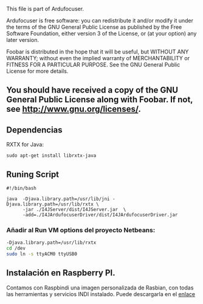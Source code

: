 This file is part of Ardufocuser.

Ardufocuser is free software: you can redistribute it and/or modify
it under the terms of the GNU General Public License as published by
the Free Software Foundation, either version 3 of the License, or
(at your option) any later version.

Foobar is distributed in the hope that it will be useful,
but WITHOUT ANY WARRANTY; without even the implied warranty of
MERCHANTABILITY or FITNESS FOR A PARTICULAR PURPOSE.  See the
GNU General Public License for more details.

You should have received a copy of the GNU General Public License
along with Foobar.  If not, see <http://www.gnu.org/licenses/>.
---------------------------------------------------------------------

## Dependencias


RXTX for Java:
```
sudo apt-get install librxtx-java
```
## Runing Script

```
#!/bin/bash

java  -Djava.library.path=/usr/lib/jni -Djava.library.path=/usr/lib/rxtx \
      -jar ./I4JServer/dist/I4JServer.jar  \
      -add=./I4JArdufocuserDriver/dist/I4JArdufocuserDriver.jar
```

### Añadir al Run VM options del proyecto Netbeans:

  ```bash
  -Djava.library.path=/usr/lib/rxtx
  cd /dev
  sudo ln -s ttyACM0 ttyUSB0
  ```
## Instalación en Raspberry PI.

Contamos con Raspbindi una imagen personalizada de Rasbian, con todas las herramientas y servicios INDI instalado.
Puede descargarla en el [enlace](https://drive.google.com/file/d/0Bz7iXJ4BvZ9SbnJPZWkweVhUVjQ/view?usp=sharing)



